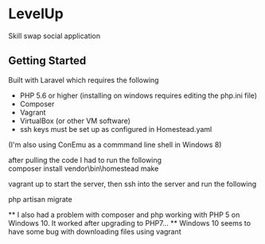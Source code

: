 # LevelUp
Skill swap social application


## Getting Started

Built with Laravel which requires the following
- PHP 5.6 or higher (installing on windows requires editing the php.ini file)
- Composer  
- Vagrant  
- VirtualBox (or other VM software)
- ssh keys must be set up as configured in Homestead.yaml

(I'm also using ConEmu as a commmand line shell in Windows 8)

after pulling the code I had to run the following  
composer install
vendor\bin\homestead make

vagrant up to start the server, then ssh into the server and run the following

php artisan migrate

** I also had a problem with composer and php working with PHP 5 on Windows 10.  It worked after upgrading to PHP7...
** Windows 10 seems to have some bug with downloading files using vagrant